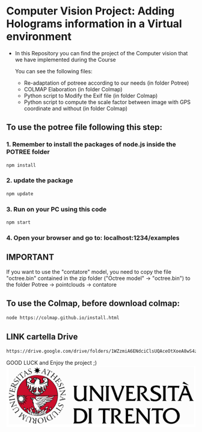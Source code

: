 
# Computer Vision Project: Adding Holograms information in a Virtual environment

* In this Repository you can find the project of the Computer vision that we have implemented during the Course
    
    You can see the following files:
    - Re-adaptation of potreee according to our needs (in folder Potree)
    - COLMAP Elaboration (in folder Colmap)
    - Python script to Modify the Exif file (in folder Colmap)
    - Python script to compute the scale factor between image with GPS coordinate and without (in folder Colmap)

## To use the potree file following this step:
### 1. Remember to install the packages of node.js inside the POTREE folder
```bash
npm install
```
### 2. update the package
```bash
npm update
```
### 3. Run on your PC using this code
```bash
npm start
```

### 4. Open your browser and go to: localhost:1234/examples

## IMPORTANT
If you want to use the "contatore" model, you need to copy the file "octree.bin" contained in the zip folder ("Octree model" -> "octree.bin") to the folder Potree -> pointclouds -> contatore

## To use the Colmap, before download colmap:
```bash
node https://colmap.github.io/install.html
```
## LINK cartella Drive
```bash
https://drive.google.com/drive/folders/1WZzmiA6ENdciClsUQAceOtXoeA8wS4z_?usp=sharing)https://drive.google.com/drive/folders/1WZzmiA6ENdciClsUQAceOtXoeA8wS4z_?usp=sharing
```

GOOD LUCK and Enjoy the project ;)
![CV Progect](images/logo_uni.jpg)
